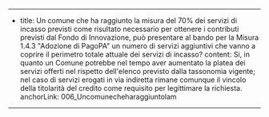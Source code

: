 ---
  - title: Un comune che ha raggiunto la misura del 70% dei servizi di incasso previsti come risultato necessario per ottenere i contributi previsti dal Fondo di Innovazione, può presentare al bando per la Misura 1.4.3 "Adozione di PagoPA" un numero di servizi aggiuntivi che vanno a coprire il perimetro totale attuale dei servizi di incasso?
    content: Si, in quanto un Comune potrebbe nel tempo aver aumentato la platea dei servizi offerti nel rispetto dell'elenco previsto dalla tassonomia vigente; nel caso di servizi erogati in via indiretta rimane comunque il vincolo della titolarità del credito come requisito per legittimare la richiesta.
    anchorLink: 006_Uncomunecheharaggiuntolam
---